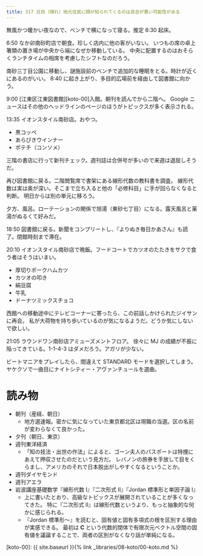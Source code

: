 ```yaml
---
title: 317 日目（晴れ）地元住民に顔が知られてくるのは具合が悪い可能性がある
---
```


無風かつ暖かい夜なので、ベンチで横になって寝る。推定 6:30 起床。

6:50 なか卯南砂町店で朝食。珍しく店内に他の客がいない。
いつもの席の卓上箸類の置き場が中央から端になぜか移動している。
中央に配置するのはおそらくランチタイムの相席を考慮したシフトなのだろう。

南砂三丁目公園に移動し、謎施設前のベンチで追加的な睡眠をとる。時計が近くにあるのがいい。
8:40 に起き上がり、多目的広場前を経由して図書館に向かう。

9:00 [江東区江東図書館][koto-00]入館。朝刊を読んでから二階へ。
Google ニュースはその他のヘッドラインのページのほうがトピックスが多く表示される。

13:35 イオンスタイル南砂店。おやつ。
* 黒コッペ
* あらびきウインナー
* ポテチ（コンソメ）

三階の書店に行って新刊チェック。週刊誌は合併号が多いので来週は退屈しそうだ。

再び図書館に戻る。二階閲覧席で書架にある線形代数の教科書を調査。
線形代数は実は奥が深い。そこまで立ち入ると他の「必修科目」に手が回らなくなると判断。
明日からは別の単元に移ろう。

夕方、風呂。ローテーションの関係で旭湯（東砂七丁目）になる。露天風呂と薬湯がぬるくて好みだ。

18:50 図書館に戻る。新聞をコンプリートし、『よりぬき毎日かあさん』も読了。閉館時刻まで滞在。

20:10 イオンスタイル南砂店で晩飯。フードコートでカツオのたたきをサクで食う者はそうはいまい。
* 厚切りポークハムカツ
* カツオの叩き
* 絹豆腐
* 牛乳
* ドーナツミックスチョコ

西館への移動途中にテレビコーナーに寄ったら、この前話しかけられたジイサンに再会。
私が大荷物を持ち歩いているのが気になるようだ。どうか気にしないで欲しい。

21:05 ラウンドワン南砂店アミューズメントフロア。
徐々に MJ の成績が不振に陥ってきている。1-1-4-3 はダメだろう。アガリが少ない。

ビートマニアをプレイしたら、間違えて STANDARD モードを選択してしまう。
ヤケクソで一曲目にナイトシティー・アヴァンチュールを選曲。

# 読み物

* 朝刊（産経、朝日）
  * 地方選速報。密かに気になっていた東京都北区は現職の当選。区の名前が変わらなくて良かった。
* 夕刊（朝日、東京）
* 週刊東洋経済
  * 「知の技法・出世の作法」によると、ゴーン夫人のパスポートは特捜にあえて押収させたのだという見方だ。
    レバノンの旅券を手放して目をくらまし、アメリカのそれで日本脱出がしやすくなるということか。
* 週刊ダイヤモンド
* 週刊アエラ
* 岩波講座基礎数学『線形代数 I』『二次形式 II』『Jordan 標準形と単因子論 I』
  * 上に書いたとおり、高級なトピックスが展開されていることが多くなってきた。
    特に『二次形式 II』は線形代数というより、もっと抽象的な何かに感じられる。
  * 『Jordan 標準形～』を読むと、固有値と固有多項式の根を区別する理由が実感できる。
    最初は $\mathbf{C}$ という代数的閉体で有限次元ベクトル空間の固有値を議論することで、両者の区別がなくなり話が単純になる。

[koto-00]: {{ site.baseurl }}{% link _libraries/08-koto/00-koto.md %}
